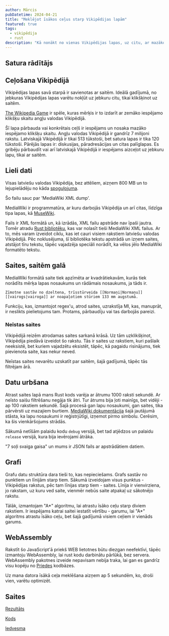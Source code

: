 ```yaml
---
author: Mārcis
pubDatetime: 2024-04-21
title: "Meklējot īsākos ceļus starp Vikipēdijas lapām"
featured: true
tags:
  - vikipēdija
  - rust
description: "Kā nonākt no vienas Vikipēdijas lapas, uz citu, ar mazāko skaitu klikšķu uz saitēm"
---
```


## Satura rādītājs

## Ceļošana Vikipēdijā

Vikipēdijas lapas savā starpā ir savienotas ar saitēm. Ideālā gadījumā, no jebkuras Vikipēdijas lapas varētu nokļūt uz jebkuru citu, tikai klikšķinot uz saitēm.

[The Wikipedia Game](https://www.thewikipediagame.com) ir spēle, kuras mērķis ir to izdarīt ar zemāko iespējamo klikšķu skaitu angļu valodas Vikipēdijā.

Šī lapa pārbauda vai konkrētais ceļš ir iespējams un nosaka mazāko iespējamo klikšķu skaitu. Angļu valodas Vikipēdijā ir gandrīz 7 milijoni rakstu. Latviskajā Vikipēdijā ir tikai 513 tūkstoši, bet satura lapas ir tika 120 tūkstoši. Pārējās lapas ir: diskusijas, pāradresācijas un citas palīglapas.
Es gribēju pārbaudīt vai arī latviskajā Vikipēdijā ir iespējams aizceļot uz jebkuru lapu, tikai ar saitēm.

## Lieli dati

Visas latviešu valodas Vikipēdija, bez attēliem, aizņem 800 MB un to lejupielādēju no kāda [spoguļojuma](https://mirror.accum.se/mirror/wikimedia.org/dumps/lvwiki/20240401/).

Šo failu sauc par 'MediaWiki XML dump'.

MediaWiki ir programmatūra, ar kuru darbojās Vikipēdija un arī citas, līdzīga tipa lapas, kā [MuseWiki](https://musewiki.org).

Fails ir XML formātā un, kā izrādās, XML failu apstrāde nav īpaši jautra. Tomēr atradu [Rust bibliotēku](https://crates.io/crates/wikidump), kas var nolasīt tieši MediaWiki XML failus. Ar to, mēs varam izveidot ciklu, kas iet cauri visiem rakstiem latviešu valodas Vikipēdijā. Pēc noklusējuma, šī bibliotēka tekstu apstrādā un izņem saites, atstājot tīru tekstu, tāpēc vajadzēja speciāli norādīt, ka vēlos jēlo MediaWiki formatēto tekstu.

## Saites, saitēm galā

MediaWiki formātā saite tiek apzīmēta ar kvadrātiekavām, kurās tiek norādīts mērķa lapas nosaukums un rādāmais nosaukums, ja tāds ir.

`Zīmotne sastāv no dzeltena, trīsstūrveida [[Normaņi|Normaņu]] [[vairogs|vairoga]] ar noapaļotiem stūriem 133 mm augstumā.`

Funkciju, kas, izmantojot regex'u, atrod saites, uzrakstīja MI, kas, manuprāt, ir neslikts pielietojums tam. Protams, pārbaudīju vai tas darbojās pareizi.

### Neīstas saites

Vikipēdijā reizēm atrodamas saites sarkanā krāsā. Uz tām uzklikšķinot, Vikipēdija piedāvā izveidot šo rakstu. Tās ir saites uz rakstiem, kuri pašlaik neeksistē, bet kuriem vajadzētu eksistēt, tāpēc, kā pagaidu risinājums, tiek pievienota saite, kas nekur neved.

Neīstas saites nevarētu uzskatīt par saitēm, šajā gadījumā, tāpēc tās filtrējam ārā.


## Datu urbšana

Atrast saites lapā mans Rust kods varēja ar ātrumu 1000 raksti sekundē. Ar neīsto saišu filtrēšanu negāja tik ātri. Tur ātrums bija ļoti mainīgs, bet vidēji - ap 100 rakstiem sekundē. Šajā procesā gan lapu nosaukumi, gan saites, tika pārvērsti uz mazajiem burtiem. [MediaWiki dokumentācija](https://www.mediawiki.org/wiki/Manual:Page_title) šajā jautājumā stāsta, ka lapu nosaukumi ir reģistrjūtīgi, izņemot pirmo simbolu. Cerēsim, ka šis vienkāršojums strādās.

Sākumā netīšām palaidu kodu  `debug` versijā, bet tad atjēdzos un palaidu `release` versijā, kura bija ievērojami ātrāka.

"7 soļi svaiga gaisa" un mums ir JSON fails ar apstrādātiem datiem.

## Grafi

Grafu datu struktūra dara tieši to, kas nepieciešams. Grafs sastāv no punktiem un līnijām starp tiem. Sākumā izveidojam visus punktus - Vikipēdijas rakstus, pēc tam līnijas starp tiem - saites. Līnija ir vienvirziena, jo rakstam, uz kuru ved saite, vienmēr nebūs saite atpakaļ uz sākotnējo rakstu.

Tālāk, izmantojam "A*" algoritmu, lai atrastu īsāko ceļu starp diviem rakstiem. Ir iespējams katrai saitei iestatīt vērtību - garumu, lai "A*" algoritms atrastu īsāko ceļu, bet šajā gadījumā visiem ceļiem ir vienāds garums.

## WebAssembly

Rakstīt šo JavaScript'ā priekš WEB lietotnes būtu diezgan neefektīvi, tāpēc izmantoju WebAssembly, lai rust kodu darbinātu pārlūkā, bez servera. WebAssembly pakotnes izveide nepavisam nebija traka, lai gan es gandrīz visu kopēju no [Priedes](https://github.com/MarcisAn/priede) kodbāzes. 

Uz mana datora īsākā ceļa meklēšana aizņem ap 5 sekundēm, ko, droši vien, varētu optimizēt.

## Saites

[Rezultāts](https://wiki-path-finder.vercel.app/)

[Kods](https://github.com/MarcisAn/wiki_path_finder)

[Iedvesma](https://www.youtube.com/watch?v=JheGL6uSF-4)